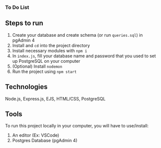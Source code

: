 ### To Do List


## Steps to run
1. Create your database and create schema (or run `queries.sql`) in pgAdmin 4
2. Install and `cd` into the project directory
3. Install necessary modules with `npm i`
4. In `index.js`, fill your database name and password that you used to set up PostgreSQL on your computer 
5. (Optional) Install `nodemon`
6. Run the project using `npm start`

## Technologies
Node.js, Express.js, EJS, HTML/CSS, PostgreSQL

## Tools
To run this project locally in your computer, you will have to use/install:
1. An editor (Ex: VSCode)
2. Postgres Database (pgAdmin 4)
